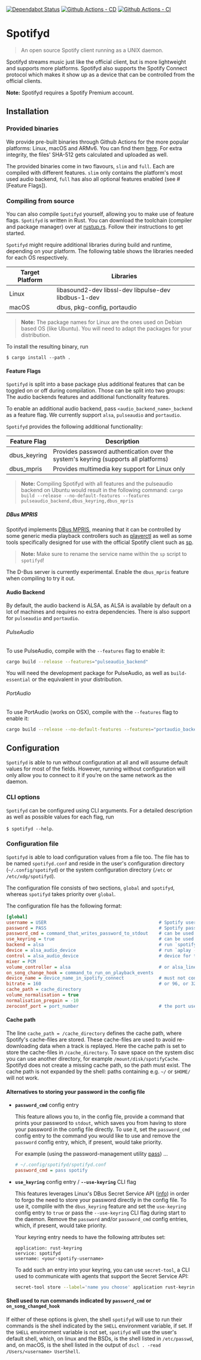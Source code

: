 [![Dependabot Status](https://api.dependabot.com/badges/status?host=github&repo=Spotifyd/spotifyd)](https://dependabot.com)
[![Github Actions - CD](https://github.com/Spotifyd/spotifyd/workflows/Continuous%20Deployment/badge.svg)](https://github.com/Spotifyd/spotifyd/actions)
[![Github Actions - CI](https://github.com/Spotifyd/spotifyd/workflows/Continuous%20Integration/badge.svg)](https://github.com/Spotifyd/spotifyd/actions)

# Spotifyd

> An open source Spotify client running as a UNIX daemon.

Spotifyd streams music
just like the official client, but is more lightweight and supports more
platforms. Spotifyd also supports the Spotify Connect protocol which makes it
show up as a device that can be controlled from the official clients.

**Note:** Spotifyd requires a Spotify Premium account.

## Installation 

### Provided binaries

We provide pre-built binaries through Github Actions for the more popular platforms: Linux, macOS and ARMv6. You can find them [here](https://github.com/Spotifyd/spotify/releases). For extra integrity, the files' SHA-512 gets calculated and uploaded as well.

The provided binaries come in two flavours, `slim` and `full`. Each are compiled with different features. `slim` only contains the platform's most used audio backend, `full` has also all optional features enabled (see #[Feature Flags]).

### Compiling from source

You can also compile `Spotifyd` yourself, allowing you to make use of feature flags. `Spotifyd` is written in Rust. You can download the toolchain (compiler and package manager) over at [rustup.rs](https://rustup.rs). Follow their instructions to get started.

`Spotifyd` might require additional libraries during build and runtime, depending on your platform. The following table shows the libraries needed for each OS respectively.

| Target Platform | Libraries                                            |
|-----------------|------------------------------------------------------|
| Linux           | libasound2-dev libssl-dev libpulse-dev libdbus-1-dev |
| macOS           | dbus, pkg-config, portaudio                          |

> __Note:__ The package names for Linux are the ones used on Debian based OS (like Ubuntu). You will need to adapt the packages for your distribution.

To install the resulting binary, run 

```$ cargo install --path .```

#### Feature Flags

`Spotifyd` is split into a base package plus additional features that can be toggled on or off during compilation. Those can be split into two groups: The audio backends features and additional functionality features.

To enable an additional audio backend, pass `<audio_backend_name>_backend` as a feature flag. We currently support `alsa`, `pulseaudio` and `portaudio`.

`Spotifyd` provides the following additional functionality:

| Feature Flag | Description                                                                         |
|--------------|-------------------------------------------------------------------------------------|
| dbus_keyring | Provides password authentication over the system's keyring (supports all platforms) |
| dbus_mpris   | Provides multimedia key support for Linux only                                      |

> __Note:__ Compiling Spotifyd with all features and the pulseaudio backend on Ubuntu would result in the following command: `cargo build --release --no-default-features --features pulseaudio_backend,dbus_keyring,dbus_mpris`

##### DBus MPRIS

Spotifyd implements 
[DBus MPRIS](https://specifications.freedesktop.org/mpris-spec/latest/), meaning that it can be controlled by some generic media playback controllers such as
[playerctl](https://github.com/acrisci/playerctl/tree/4cf5ba8ad00f47c8db8af0fd20286b050921a6e1)
as well as some tools specifically designed for use with the official Spotify
client such as [sp](https://gist.github.com/wandernauta/6800547).

> __Note:__ Make sure to rename the service name within the `sp` script to `spotifyd`!

The D-Bus server is currently experimental. Enable the `dbus_mpris` feature when
compiling to try it out.

#### Audio Backend

By default, the audio backend is ALSA, as ALSA is available by default on a lot
of machines and requires no extra dependencies. There is also support for
`pulseaudio` and `portaudio`. 

###### PulseAudio

To use PulseAudio, compile with the `--features` flag to enable
it:

```bash
cargo build --release --features="pulseaudio_backend"
```

You will need the development package for PulseAudio, as well
as `build-essential` or the equivalent in your distribution.

###### PortAudio
To use PortAudio (works on OSX), compile with the `--features` flag to enable it:

```bash
cargo build --release --no-default-features --features="portaudio_backend"
```

## Configuration

`Spotifyd` is able to run without configuration at all and will assume default values for most of the fields. However, running without configuration will only allow you to connect to it if you're on the same network as the daemon.

### CLI options

`Spotifyd` can be configured using CLI arguments. For a detailed description as well as possible values for each flag, run 

```$ spotifyd --help```.

### Configuration file

`Spotifyd` is able to load configuration values from a file too. The file has to be named `spotifyd.conf` and reside in the user's configuration directory (`~/.config/spotifyd`) or the system configuration directory (`/etc` or `/etc/xdg/spotifyd`).

The configuration file consists of two sections, `global` and `spotifyd`, whereas `spotifyd` takes priority over `global`.

The configuration file has the following format:

```ini
[global]
username = USER                                          # Spotify username
password = PASS                                          # Spotify password
password_cmd = command_that_writes_password_to_stdout    # can be used as alternative to `password`
use_keyring = true                                       # can be used as alternative to `password`
backend = alsa                                           # run `spotifyd --backends` for possible values
device = alsa_audio_device                               # run `aplay -L` for possible values
control = alsa_audio_device                              # device for the mixer, if not the same as 'device'
mixer = PCM
volume_controller = alsa                                 # or alsa_linear, or softvol
on_song_change_hook = command_to_run_on_playback_events
device_name = device_name_in_spotify_connect             # must not contain spaces
bitrate = 160                                            # or 96, or 320
cache_path = cache_directory
volume_normalisation = true
normalisation_pregain = -10
zeroconf_port = port_number                              # the port used to start the Spotify discovery service 
```

#### Cache path

The line `cache_path = /cache_directory` defines the cache path, where Spotify's 
cache-files are stored. These cache-files are used to avoid re-downloading data 
when a track is replayed.  Here the cache path is set to store the cache-files 
in `/cache_directory`. To save space on the system disc you can use another 
directory, for example `/mount/disk/spotifyCache`. Spotifyd does not create a 
missing cache path, so the path must exist. The cache path is not expanded by 
the shell: paths containing e.g. `~/` or `$HOME/` will not work.

#### Alternatives to storing your password in the config file

- **`password_cmd`** config entry

  This feature allows you to, in the config file, provide a command that 
  prints your password to `stdout`, which saves you from having to store your
  password in the config file directly. To use it, set the `password_cmd` config 
  entry to the command you would like to use and remove the `password` config 
  entry, which, if present, would take priority. 

  For example (using the password-management utility 
  [pass](https://www.passwordstore.org/)) ...

  ```ini
  # ~/.config/spotifyd/spotifyd.conf
  password_cmd = pass spotify
  ```


- **`use_keyring`** config entry / **`--use-keyring`** CLI flag

  This features leverages Linux's DBus Secret Service API 
  ([info](https://www.freedesktop.org/wiki/Specifications/secret-storage-spec/))
  in order to forgo the need to store your password directly in the config file. 
  To use it, complile with the `dbus_keyring` feature and set the `use-keyring` 
  config entry to `true` or pass the `--use-keyring` CLI flag during start to 
  the daemon. Remove the `password` and/or `password_cmd` config entries, which,
  if present, would take priority.

  Your keyring entry needs to have the following attributes set:

  ```
  application: rust-keyring
  service: spotifyd
  username: <your-spotify-username>
  ```

  To add such an entry into your keyring, you can use `secret-tool`, a CLI used 
  to communicate with agents that support the Secret Service API:

  ```bash
  secret-tool store --label='name you choose' application rust-keyring service spotifyd username <your-username>
  ```

#### Shell used to run commands indicated by `password_cmd` or `on_song_changed_hook`

If either of these options is given, the shell `spotifyd` will use to run 
their commands is the shell indicated by the `SHELL` environment variable, if 
set. If the `SHELL` environment variable is not set, `spotifyd` will use the 
user's default shell, which, on linux and the BSDs, is the shell listed in 
`/etc/passwd`, and, on macOS, is the shell listed in the output of 
`dscl . -read /Users/<username> UserShell`.
